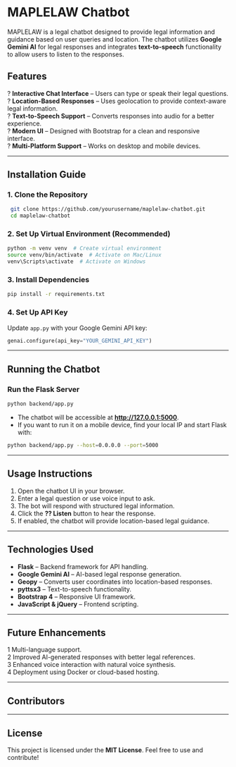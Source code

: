   # MAPLELAW Chatbot

MAPLELAW is a legal chatbot designed to provide legal information and guidance based on user queries and location. The chatbot utilizes **Google Gemini AI** for legal responses and integrates **text-to-speech** functionality to allow users to listen to the responses.

## Features
? **Interactive Chat Interface** – Users can type or speak their legal questions.  
? **Location-Based Responses** – Uses geolocation to provide context-aware legal information.  
? **Text-to-Speech Support** – Converts responses into audio for a better experience.  
? **Modern UI** – Designed with Bootstrap for a clean and responsive interface.  
? **Multi-Platform Support** – Works on desktop and mobile devices.  

---

## Installation Guide

### **1. Clone the Repository**
```bash
 git clone https://github.com/yourusername/maplelaw-chatbot.git
 cd maplelaw-chatbot
```

### **2. Set Up Virtual Environment (Recommended)**
```bash
python -m venv venv  # Create virtual environment
source venv/bin/activate  # Activate on Mac/Linux
venv\Scripts\activate  # Activate on Windows
```

### **3. Install Dependencies**
```bash
pip install -r requirements.txt
```

### **4. Set Up API Key**
Update `app.py` with your Google Gemini API key:
```python
genai.configure(api_key="YOUR_GEMINI_API_KEY")
```

---

## Running the Chatbot

### **Run the Flask Server**
```bash
python backend/app.py
```
- The chatbot will be accessible at **http://127.0.0.1:5000**.
- If you want to run it on a mobile device, find your local IP and start Flask with:
```bash
python backend/app.py --host=0.0.0.0 --port=5000
```

---

## Usage Instructions

1. Open the chatbot UI in your browser.  
2. Enter a legal question or use voice input to ask.  
3. The bot will respond with structured legal information.  
4. Click the **?? Listen** button to hear the response.  
5. If enabled, the chatbot will provide location-based legal guidance.  

---

## Technologies Used
- **Flask** – Backend framework for API handling.
- **Google Gemini AI** – AI-based legal response generation.
- **Geopy** – Converts user coordinates into location-based responses.
- **pyttsx3** – Text-to-speech functionality.
- **Bootstrap 4** – Responsive UI framework.
- **JavaScript & jQuery** – Frontend scripting.

---

## Future Enhancements
1 Multi-language support.  
2 Improved AI-generated responses with better legal references.  
3 Enhanced voice interaction with natural voice synthesis.  
4 Deployment using Docker or cloud-based hosting.

---

## Contributors
  

---

## License
This project is licensed under the **MIT License**. Feel free to use and contribute!


